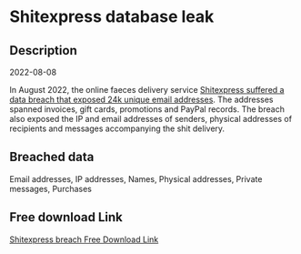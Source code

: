 # Shitexpress database leak

## Description

2022-08-08

In August 2022, the online faeces delivery service <a href="https://www.bleepingcomputer.com/news/security/anonymous-poop-gifting-site-hacked-customers-exposed/" target="_blank" rel="noopener">Shitexpress suffered a data breach that exposed 24k unique email addresses</a>. The addresses spanned invoices, gift cards, promotions and PayPal records. The breach also exposed the IP and email addresses of senders, physical addresses of recipients and messages accompanying the shit delivery.

## Breached data

Email addresses, IP addresses, Names, Physical addresses, Private messages, Purchases

## Free download Link

[Shitexpress breach Free Download Link](https://link-to.net/1229997/381.68404670349463/dynamic/?r=aHR0cHM6Ly93d3cubWVkaWFmaXJlLmNvbS92aWV3L0dKVWxTTTJBa0xoVXgxby9zaGl0ZXhwcmVzcy5jb20vZmlsZQ==)